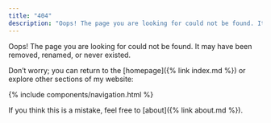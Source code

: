 ```yaml
---
title: "404"
description: "Oops! The page you are looking for could not be found. It may have been removed, renamed, or never existed. Feel free to return to the homepage or explore other sections of my website."
---
```


Oops! The page you are looking for could not be found. It may have been removed, renamed, or never existed.

Don’t worry; you can return to the [homepage]({% link index.md %}) or explore other sections of my website:

{% include components/navigation.html %}

If you think this is a mistake, feel free to [about]({% link about.md %}).
